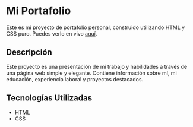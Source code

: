 # Mi Portafolio

Este es mi proyecto de portafolio personal, construido utilizando HTML y CSS puro. Puedes verlo en vivo [aquí](https://tusitioenvercel.com).

## Descripción

Este proyecto es una presentación de mi trabajo y habilidades a través de una página web simple y elegante. Contiene información sobre mí, mi educación, experiencia laboral y proyectos destacados.


## Tecnologías Utilizadas

- HTML
- CSS


